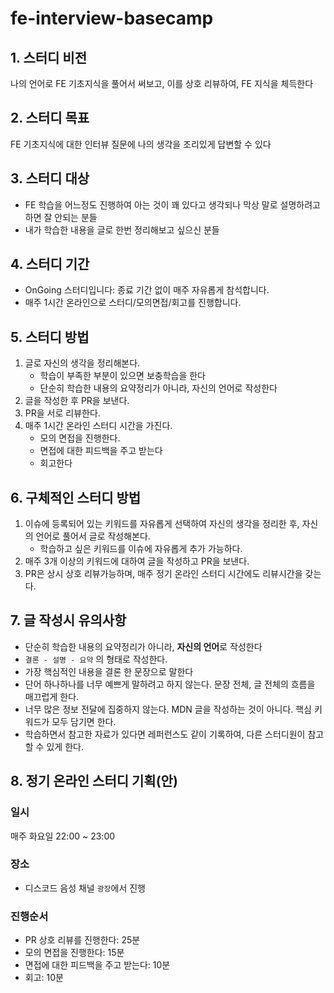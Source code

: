 # fe-interview-basecamp

## 1. 스터디 비전

나의 언어로 FE 기초지식을 풀어서 써보고, 이를 상호 리뷰하여, FE 지식을 체득한다
 
## 2. 스터디 목표

FE 기초지식에 대한 인터뷰 질문에 나의 생각을 조리있게 답변할 수 있다

## 3. 스터디 대상

- FE 학습을 어느정도 진행하여 아는 것이 꽤 있다고 생각되나 막상 말로 설명하려고 하면 잘 안되는 분들
- 내가 학습한 내용을 글로 한번 정리해보고 싶으신 분들

## 4. 스터디 기간

- OnGoing 스터디입니다: 종료 기간 없이 매주 자유롭게 참석합니다.
- 매주 1시간 온라인으로 스터디/모의면접/회고를 진행합니다.

## 5. 스터디 방법

1. 글로 자신의 생각을 정리해본다.
   - 학습이 부족한 부분이 있으면 보충학습을 한다
   - 단순히 학습한 내용의 요약정리가 아니라, 자신의 언어로 작성한다
2. 글을 작성한 후 PR을 보낸다.
3. PR을 서로 리뷰한다.
4. 매주 1시간 온라인 스터디 시간을 가진다.
   - 모의 면접을 진행한다.
   - 면접에 대한 피드백을 주고 받는다
   - 회고한다

## 6. 구체적인 스터디 방법
1. 이슈에 등록되어 있는 키워드를 자유롭게 선택하여 자신의 생각을 정리한 후, 자신의 언어로 풀어서 글로 작성해본다.
   - 학습하고 싶은 키워드를 이슈에 자유롭게 추가 가능하다.
2. 매주 3개 이상의 키워드에 대하여 글을 작성하고 PR을 보낸다. 
4. PR은 상시 상호 리뷰가능하며, 매주 정기 온라인 스터디 시간에도 리뷰시간을 갖는다.

## 7. 글 작성시 유의사항
- 단순히 학습한 내용의 요약정리가 아니라, **자신의 언어**로 작성한다
- `결론 - 설명 - 요약` 의 형태로 작성한다.
- 가장 핵심적인 내용을 결론 한 문장으로 말한다
- 단어 하나하나를 너무 예쁘게 말하려고 하지 않는다. 문장 전체, 글 전체의 흐름을 매끄럽게 한다. 
- 너무 많은 정보 전달에 집중하지 않는다. MDN 글을 작성하는 것이 아니다. 핵심 키워드가 모두 담기면 한다. 
- 학습하면서 참고한 자료가 있다면 레퍼런스도 같이 기록하여, 다른 스터디원이 참고할 수 있게 한다. 

## 8. 정기 온라인 스터디 기획(안)
### 일시
매주 화요일 22:00 ~ 23:00 

### 장소
- 디스코드 음성 채널 `광장`에서 진행

### 진행순서
- PR 상호 리뷰를 진행한다: 25분
- 모의 면접을 진행한다: 15분
- 면접에 대한 피드백을 주고 받는다: 10분
- 회고: 10분
